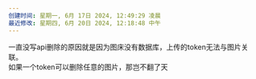```yaml
---
创建时间: 星期一, 6月 17日 2024, 12:49:29 凌晨
最近修改: 星期四, 6月 20日 2024, 12:18:48 中午
---
```

一直没写api删除的原因就是因为图床没有数据库，上传的token无法与图片关联。  
如果一个token可以删除任意的图片，那岂不翻了天